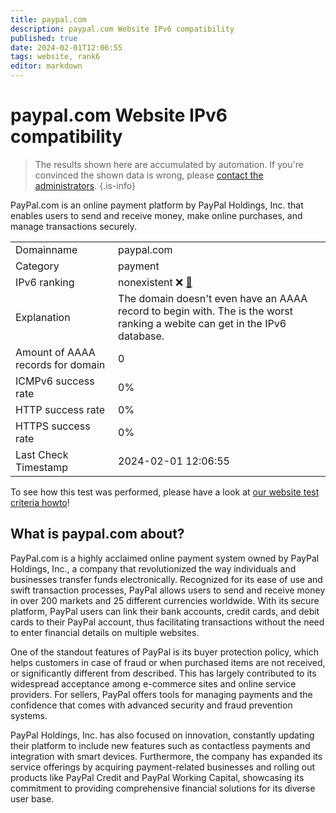 ```yaml
---
title: paypal.com
description: paypal.com Website IPv6 compatibility
published: true
date: 2024-02-01T12:06:55
tags: website, rank6
editor: markdown
---
```


# paypal.com Website IPv6 compatibility

> The results shown here are accumulated by automation. If you're convinced the shown data is wrong, please [contact the administrators](/howto/chat). 
{.is-info}

PayPal.com is an online payment platform by PayPal Holdings, Inc. that enables users to send and receive money, make online purchases, and manage transactions securely.


|   |   |
| - | - |
| Domainname | paypal.com
| Category | payment |
| IPv6 ranking | nonexistent :x: [🔗](/howto/ranking) |
| Explanation | The domain doesn't even have an AAAA record to begin with. The is the worst ranking a webite can get in the IPv6 database. |
| Amount of AAAA records for domain | 0 |
| ICMPv6 success rate | 0%|
| HTTP success rate | 0% |
| HTTPS success rate | 0% |
| Last Check Timestamp | 2024-02-01 12:06:55 |

To see how this test was performed, please have a look at [our website test criteria howto](/howto/testcriteria/website)!


## What is paypal.com about?
PayPal.com is a highly acclaimed online payment system owned by PayPal Holdings, Inc., a company that revolutionized the way individuals and businesses transfer funds electronically. Recognized for its ease of use and swift transaction processes, PayPal allows users to send and receive money in over 200 markets and 25 different currencies worldwide. With its secure platform, PayPal users can link their bank accounts, credit cards, and debit cards to their PayPal account, thus facilitating transactions without the need to enter financial details on multiple websites.

One of the standout features of PayPal is its buyer protection policy, which helps customers in case of fraud or when purchased items are not received, or significantly different from described. This has largely contributed to its widespread acceptance among e-commerce sites and online service providers. For sellers, PayPal offers tools for managing payments and the confidence that comes with advanced security and fraud prevention systems.

PayPal Holdings, Inc. has also focused on innovation, constantly updating their platform to include new features such as contactless payments and integration with smart devices. Furthermore, the company has expanded its service offerings by acquiring payment-related businesses and rolling out products like PayPal Credit and PayPal Working Capital, showcasing its commitment to providing comprehensive financial solutions for its diverse user base.


